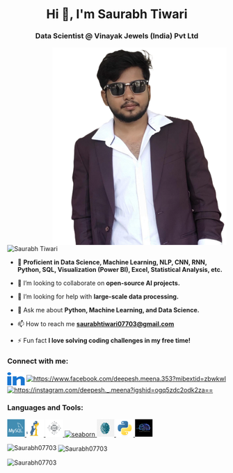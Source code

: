 <!--
**Saurabh Tiwari** is a ✨ _special_ ✨ repository because its `README.md` (this file) appears on your GitHub profile.
Here are some ideas to get you started:
- 🔭 I’m currently working on ...
- 🌱 I’m currently learning ...
- 👯 I’m looking to collaborate on ...
- 🤔 I’m looking for help with ...
- 💬 Ask me about ...
- 📫 How to reach me: ...
- 😄 Pronouns: ...
- ⚡ Fun fact: ...
-->
<h1 align="center">Hi 👋, I'm Saurabh Tiwari</h1>
<h3 align="center">Data Scientist @ Vinayak Jewels (India) Pvt Ltd</h3>

<img align="right" alt="coding" width="400" src="https://github.com/Saurabh07703/Saurabh07703/blob/main/ST_3.png">

<p align="left"> <img src="https://komarev.com/ghpvc/?username=Saurabh07703&label=Profile%20views&color=0e75b6&style=flat" alt="Saurabh Tiwari" /> </p>

- 🌱 **Proficient in Data Science, Machine Learning, NLP, CNN, RNN, Python, SQL, Visualization (Power BI), Excel, Statistical Analysis, etc.**

- 👯 I’m looking to collaborate on **open-source AI projects.**

- 🤔 I’m looking for help with **large-scale data processing.**

- 💬 Ask me about **Python, Machine Learning, and Data Science.**

- 📫 How to reach me **saurabhtiwari07703@gmail.com**

- ⚡ Fun fact **I love solving coding challenges in my free time!**


<h3 align="left">Connect with me:</h3>
<p align="left">
<a href="https://in.linkedin.com/in/saurabh703/" target="_blank"><img align="center" src="https://github.com/Saurabh07703/Saurabh07703/blob/main/linked_logo.svg" alt="Saurabh Tiwari" height="30" width="40" /></a>
<a href="https://fb.com/https://www.facebook.com/deepesh.meena.353?mibextid=zbwkwl" target="blank"><img align="center" src="https://raw.githubusercontent.com/rahuldkjain/github-profile-readme-generator/master/src/images/icons/Social/facebook.svg" alt="https://www.facebook.com/deepesh.meena.353?mibextid=zbwkwl" height="30" width="40" /></a>
<a href="https://instagram.com/https://instagram.com/deepesh._.meena?igshid=ogq5zdc2odk2za==" target="blank"><img align="center" src="https://raw.githubusercontent.com/rahuldkjain/github-profile-readme-generator/master/src/images/icons/Social/instagram.svg" alt="https://instagram.com/deepesh._.meena?igshid=ogq5zdc2odk2za==" height="30" width="40" /></a>
</p>

<h3 align="left">Languages and Tools:</h3>
<p align="left">
  <a href="https://www.mysql.com/" target="_blank" rel="noreferrer">
    <img src="https://github.com/Saurabh07703/Saurabh07703/blob/main/sql_logo.png" alt="mysql" width="40" height="40"/>
  </a>
  <a href="https://pandas.pydata.org/" target="_blank" rel="noreferrer">
    <img src="https://github.com/Saurabh07703/Saurabh07703/blob/main/pandas_logo1.jpg" alt="pandas" width="40" height="40"/>
  </a>
  <a href="https://www.postgresql.org" target="_blank" rel="noreferrer">
    <img src="https://github.com/Saurabh07703/Saurabh07703/blob/main/ai_logo.jpg" alt="Artificial Intelligence" width="40" height="40"/>
  </a>
  <a href="https://seaborn.pydata.org/" target="_blank" rel="noreferrer">
    <img src="https://seaborn.pydata.org/_images/logo-mark-lightbg.svg" alt="seaborn" width="40" height="40"/>
  </a>
  <a href="https://www.sqlite.org/" target="_blank" rel="noreferrer">
    <img src="https://github.com/Saurabh07703/Saurabh07703/blob/main/ml_logo.png" alt="Machine Learning" width="40" height="40"/>
  </a>
  <a href="https://www.python.org/" target="_blank" rel="noreferrer">
    <img src="https://github.com/Saurabh07703/Saurabh07703/blob/main/python_logo.svg" alt="python" width="40" height="40"/>
  </a>
  <a href="https://numpy.org/" target="_blank" rel="noreferrer">
    <img src="https://github.com/Saurabh07703/Saurabh07703/blob/main/data_science_logo.jpg" alt="Data Science" width="40" height="40"/>
  </a>
</p>



<p><img align="left" src="https://github-readme-stats.vercel.app/api/top-langs?username=Saurabh07703&show_icons=true&locale=en&layout=compact" alt="Saurabh07703" /></p>

<p>&nbsp;<img align="center" src="https://github-readme-stats.vercel.app/api?username=Saurabh07703&show_icons=true&locale=en" alt="Saurabh07703" /></p>

<p><img align="center" src="https://github-readme-streak-stats.herokuapp.com/?user=Saurabh07703&" alt="Saurabh07703" /></p>

